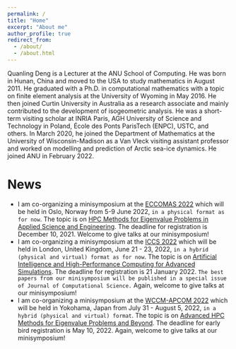 ```yaml
---
permalink: /
title: "Home"
excerpt: "About me"
author_profile: true
redirect_from: 
  - /about/
  - /about.html
---
```


Quanling Deng is a Lecturer at the ANU School of Computing. He was born in Hunan, China and moved to the USA to study mathematics in August 2011. He graduated with a Ph.D. in computational mathematics with a topic on finite element analysis at the University of Wyoming in May 2016. He then joined Curtin University in Australia as a research associate and mainly contributed to the development of isogeometric analysis. He was a short-term visiting scholar at INRIA Paris, AGH University of Science and Technology in Poland, École des Ponts ParisTech (ENPC), USTC, and others. In March 2020, he joined the Department of Mathematics at the University of Wisconsin-Madison as a Van Vleck visiting assistant professor and worked on modelling and prediction of Arctic sea-ice dynamics. He joined ANU in February 2022.

# News
* I am co-organizing a minisymposium at the [ECCOMAS 2022](http://www.eccomas2022.org/frontal/default.asp) which will be held in Oslo, Norway from 5-9 June 2022, ````in a physical format as for now````. The topic is on [HPC Methods for Eigenvalue Problems in Applied Science and Engineering](http://www.eccomas2022.org/frontal/MSList2.asp). The deadline for registration is December 10, 2021. Welcome to give talks at our minisymposium! 
* I am co-organizing a minisymposium at the [ICCS 2022](https://www.iccs-meeting.org/iccs2022/) which will be held in London, United Kingdom, June 21 - 23, 2022, ````in a hybrid (physical and virtual) format as for now````. The topic is on [Artificial Intelligence and High-Performance Computing for Advanced Simulations](https://home.agh.edu.pl/~iacs/). The deadline for registration is 21 January 2022. ````The best papers from our minisymposium will be published in a special issue of Journal of Computational Science.```` Again, welcome to give talks at our minisymposium! 
* I am co-organizing a minisymposium at the [WCCM-APCOM 2022](https://www.wccm2022.org/) which will be held in Yokohama, Japan from July 31 - August 5, 2022, ````in a hybrid (physical and virtual) format````. The topic is on [Advanced HPC Methods for Eigenvalue Problems and Beyond](https://www.wccm2022.org/minisymposia1403.html). The deadline for early bird registration is May 10, 2022. Again, welcome to give talks at our minisymposium! 

